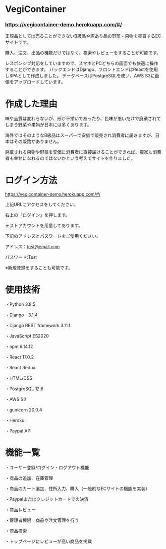 # VegiContainer
### https://vegicontainer-demo.herokuapp.com/#/

正規品としては売ることができないB級品や訳あり品の野菜・果物を売買するECサイトです。

購入、注文、出品の機能だけではなく、検索やレビューをすることが可能です。

レスポンシブ対応をしていますので、スマホとPCどちらの画面でも快適に操作することができます。
バックエンドはDjango、フロントエンドはReactを使用しSPAとして作成しました。
データベースはPostgreSQLを使い、AWS S3に画像をアップロードしています。

# 作成した理由
味や品質は変わらないが、形が不揃いであったり、色味が悪いだけで廃棄されてしまう野菜や果物が日本には多くあります。

海外ではそのようなB級品はスーパーで安価で販売され消費者に届きますが、日本はその販路がありません。

廃棄される果物や野菜を安価に消費者に直接届けることができれば、農家も消費者も幸せになれるのではないかという考えでサイトを作りました。

# ログイン方法
https://vegicontainer-demo.herokuapp.com/#/

上記URLにアクセスをしてください。

右上の「ログイン」を押します。

テストアカウントを用意してあります。

下記のアドレスとパスワードをご使用ください。

アドレス：test@email.com

パスワード:Test

※新規登録をすることも可能です。

# 使用技術
・Python 3.8.5

・Django　3.1.4

・Django REST framework 3.11.1

・JavaScript ES2020

・npm 6.14.12

・React 17.0.2

・React Redux

・HTML/CSS

・PostgreSQL  12.6

・AWS S3

・gunicorn 20.0.4

・Heroku

・Paypal API

# 機能一覧
・ユーザー登録/ログイン・ログアウト機能

・商品の追加、在庫管理

・商品のカート追加、住所入力、購入（一般的なECサイトの機能を実装）

・Paypalまたはクレジットカードでの決済

・商品レビュー

・管理者権限　商品や注文管理を行う

・商品検索

・トップページにレビューが高い商品を掲載
